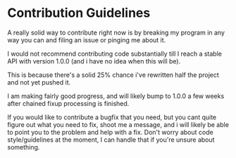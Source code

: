 # Contribution Guidelines

A really solid way to contribute right now is by breaking my program in any way you can and filing an issue or pinging me about it.


I would not recommend contributing code substantially till I reach a stable API with version 1.0.0 (and i have no idea when this will be).

This is because there's a solid 25% chance i've rewritten half the project and not yet pushed it.

I am making fairly good progress, and will likely bump to 1.0.0 a few weeks after chained fixup processing is finished.


If you would like to contribute a bugfix that you need, but you cant quite figure out what you need to fix, shoot me a message,
and i will likely be able to point you to the problem and help with a fix. Don't worry about code style/guidelines at the moment, 
I can handle that if you're unsure about something. 

